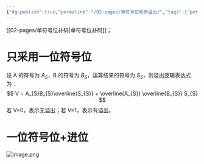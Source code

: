 ```yaml
---
{"dg-publish":true,"permalink":"/02-pages/单符号位判断溢出/","tags":["personal/blog","计算机组成原理/数据表示和运算"]}
---
```


[[02-pages/单符号位补码\|单符号位补码]]；
# 只采用一位符号位
设 A 的符号为 $\displaystyle A_{S}$，B 的符号为 $\displaystyle B_{S}$，运算结果的符号为 $\displaystyle S_{S}$，则溢出逻辑表达式为：
$$
V = A_{S}B_{S}\overline{S_{S}} + \overline{A_{S}} \overline{B_{S}} S_{S}
$$
若 V=0，表示无溢出；若 V=1，表示有溢出。
# 一位符号位+进位
![image.png](https://yelanyanyu-img-bed.oss-cn-hangzhou.aliyuncs.com/img/blog/2024/12/20241212185824.png)
